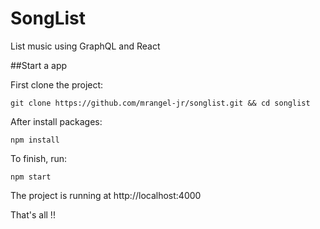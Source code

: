 # SongList
List music using GraphQL and React

##Start a app

First clone the project:

```
git clone https://github.com/mrangel-jr/songlist.git && cd songlist
```

After install packages:

```
npm install
```

To finish, run:

```
npm start
```

The project is running at http://localhost:4000


That's all !!
